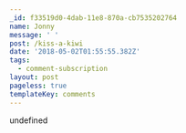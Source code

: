 ```yaml
---
_id: f33519d0-4dab-11e8-870a-cb7535202764
name: Jonny
message: ' '
post: /kiss-a-kiwi
date: '2018-05-02T01:55:55.382Z'
tags:
  - comment-subscription
layout: post
pageless: true
templateKey: comments
---
```

undefined
